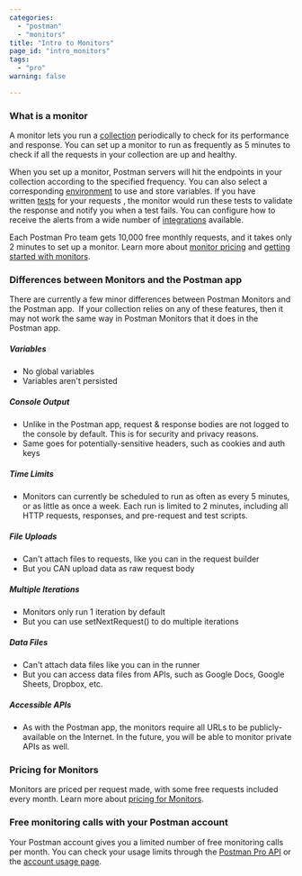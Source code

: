 ```yaml
---
categories:
  - "postman"
  - "monitors"
title: "Intro to Monitors"
page_id: "intro_monitors"
tags: 
  - "pro"
warning: false

---
```


### What is a monitor

A monitor lets you run a [collection](/docs/postman/collections/creating_collections) periodically to check for its performance and response. You can set up a monitor to run as frequently as 5 minutes to check if all the requests in your collection are up and healthy. 

When you set up a monitor, Postman servers will hit the endpoints in your collection according to the specified frequency. You can also select a corresponding [environment](/docs/postman/environments_and_globals/manage_environments) to use and store variables. If you have written [tests](/docs/postman/scripts/test_scripts) for your requests , the monitor would run these tests to validate the response and notify you when a test fails. You can configure how to receive the alerts from a wide number of [integrations](/docs/pro/integrations/intro_integrations) available.

Each Postman Pro team gets 10,000 free monthly requests, and it takes only 2 minutes to set up a monitor. Learn more about [monitor pricing](/docs/postman/monitors/pricing_monitors) and [getting started with monitors](/docs/postman/monitors/setting_up_monitor).

### Differences between Monitors and the Postman app

There are currently a few minor differences between Postman Monitors and the Postman app.  If your collection relies on any of these features, then it may not work the same way in Postman Monitors that it does in the Postman app.

##### **Variables**

   *   No global variables
   *   Variables aren't persisted

##### **Console Output**

   *   Unlike in the Postman app, request & response bodies are not logged to the console by default. This is for security and privacy reasons.
   *   Same goes for potentially-sensitive headers, such as cookies and auth keys

##### **Time Limits**

   *   Monitors can currently be scheduled to run as often as every 5 minutes, or as little as once a week. Each run is limited to 2 minutes, including all HTTP requests, responses, and pre-request and test scripts.

##### **File Uploads**

   *   Can't attach files to requests, like you can in the request builder
   *   But you CAN upload data as raw request body

##### **Multiple Iterations**

   *   Monitors only run 1 iteration by default
   *   But you can use setNextRequest() to do multiple iterations

##### **Data Files**

   *   Can't attach data files like you can in the runner
   *   But you can access data files from APIs, such as Google Docs, Google Sheets, Dropbox, etc.

##### **Accessible APIs**

   *   As with the Postman app, the monitors require all URLs to be publicly-available on the Internet. In the future, you will be able to monitor private APIs as well.

### Pricing for Monitors

Monitors are priced per request made, with some free requests included every month. Learn more about [pricing for Monitors](/docs/postman/monitors/pricing_monitors).

### Free monitoring calls with your Postman account

Your Postman account gives you a limited number of free monitoring calls per month. You can check your usage limits through the [Postman Pro API](https://docs.api.getpostman.com) or the [account usage page](https://go.pstmn.io/postman-account-limits).